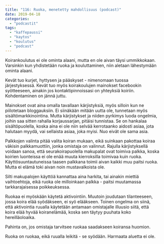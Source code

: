 ```yaml
---
title: "116: Ruoka, menetetty mahdollisuus (podcast)"
date: 2019-04-18
categories: 
  - "podcastit"
tags: 
  - "kaffepaussi"
  - "kaytos"
  - "koulutus"
  - "podcast"
---
```


Koirankoulutus ei ole ominta alaani, mutta en ole aivan täysi ummikkokaan. Varsinkin kun yhdistetään ruoka ja kouluttaminen, niin aletaan lähestymään ominta alaani.

<!--more-->

Kevät tuo kurjet, hyttysen ja pääskyset - nimenomaan tuossa järjestyksessä. Kevät tuo myös koirakoulujen mainokset facebookin syötteeseen, ainakin jos kontaktipinnoissasi on yhteyksiä koiriin. Kohdentaminen on jännä juttu.

Mainokset ovat aina omalla tavallaan kärjistyksiä, myös silloin kun ne piilotetaan bloggauksiin. Ei siinäkään mitään uutta ole, tunnetaan myös sisältömarkkinointina. Mutta kärjistykset ja niiden pyrkimys luoda ongelmia, joihin saa sitten rahalla korjaussarjan, pitäisi tunnistaa. Se on hankalaa sisältöpuolella, koska aina ei ole niin selvää kerrotaanko aidosti asiaa, jota halutaan myydä, vai sellaista asiaa, joka myisi. Nuo eivät ole sama asia.

Palkkojen valinta pitää valita koiran mukaan, eikä suinkaan pakottaa koiraa väkisin palkkamuottiin, jonka omistaja on valinnut. Rajulla kärjistyksellä voidaan sanoa, että seurakoirapuolella makupalat ovat toimiva palkka, koska koirien luonteissa ei ole enää muuta kierroksilla toimivaa kuin ruoka. Käyttösuuntautuneissa taasen palkkana toimii aivan kaikki muu paitsi ruoka. Mutta ei elämä toki aivan noin mustavalkoista ole.

Silti makupalojen käyttöä kannattaa aina harkita, tai ainakin miettiä vaihtoehtoja, eikä ruoka ole milloinkaan palkka - paitsi muutamassa tarkkarajaisessa poikkeuksessa.

Ruokaa ei myöskään käytetä aktivointiin. Muutoin joudutaan tilanteeseen, jossa koira elää syödäkseen, ei syö elääkseen. Toinen ongelma on siinä, että aktivointia ruualla käytetään antamaan omistajalle illuusio siitä, että koira elää hyvää koiranelämää, koska sen täytyy puuhata koko hereilläoloaika.

Pahinta on, jos omistaja tarvitsee ruokaa saadakseen koiransa huomion.

Ruoka on ruokaa, eikä ruualla leikitä - se syödään. Harmaata aluetta ei ole.
